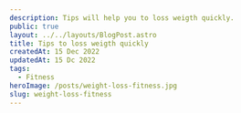 ```yaml
---
description: Tips will help you to loss weigth quickly.
public: true
layout: ../../layouts/BlogPost.astro
title: Tips to loss weigth quickly
createdAt: 15 Dec 2022
updatedAt: 15 Dc 2022
tags:
  - Fitness
heroImage: /posts/weight-loss-fitness.jpg
slug: weight-loss-fitness
---
```

